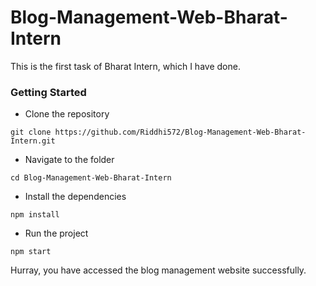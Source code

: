 # Blog-Management-Web-Bharat-Intern

This is the first task of Bharat Intern, which I have done.

### Getting Started
- Clone the repository
```
git clone https://github.com/Riddhi572/Blog-Management-Web-Bharat-Intern.git
```

- Navigate to the folder
```
cd Blog-Management-Web-Bharat-Intern
```

- Install the dependencies
```
npm install
```

- Run the project
```
npm start
```

Hurray, you have accessed the blog management website successfully.
